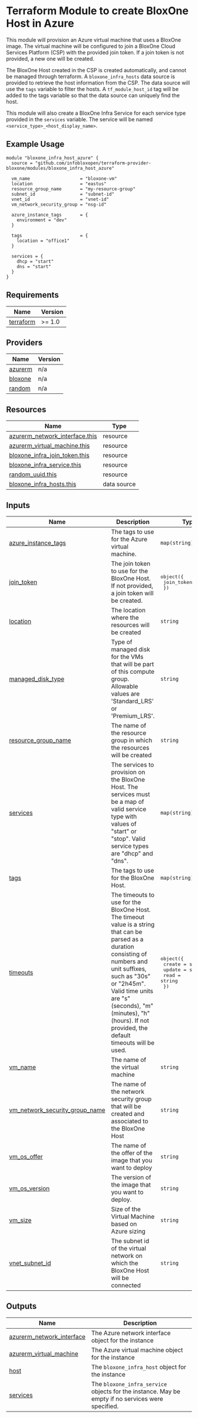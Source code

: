 <!-- BEGIN_TF_DOCS -->
# Terraform Module to create BloxOne Host in Azure

This module will provision an Azure virtual machine that uses a BloxOne image.
The virtual machine will be configured to join a BloxOne Cloud Services Platform (CSP) with the provided join token.
If a join token is not provided, a new one will be created.

The BloxOne Host created in the CSP is created automatically, and cannot be managed through terraform.
A `bloxone_infra_hosts` data source is provided to retrieve the host information from the CSP.
The data source will use the `tags` variable to filter the hosts.
A `tf_module_host_id` tag will be added to the tags variable so that the data source can uniquely find the host.

This module will also create a BloxOne Infra Service for each service type provided in the `services` variable.
The service will be named `<service_type>_<host_display_name>`.

## Example Usage

```hcl
module "bloxone_infra_host_azure" {
  source = "github.com/infobloxopen/terraform-provider-bloxone/modules/bloxone_infra_host_azure"

  vm_name                   = "bloxone-vm"
  location                  = "eastus"
  resource_group_name       = "my-resource-group"
  subnet_id                 = "subnet-id"
  vnet_id                   = "vnet-id"
  vm_network_security_group = "nsg-id"

  azure_instance_tags       = {
    environment = "dev"
  }

  tags                      = {
    location = "office1"
  }

  services = {
    dhcp = "start"
    dns = "start"
  }
}
```

## Requirements

| Name | Version |
|------|---------|
| <a name="requirement_terraform"></a> [terraform](#requirement\_terraform) | >= 1.0 |

## Providers

| Name | Version |
|------|---------|
| <a name="provider_azurerm"></a> [azurerm](#provider\_azurerm) | n/a |
| <a name="provider_bloxone"></a> [bloxone](#provider\_bloxone) | n/a |
| <a name="provider_random"></a> [random](#provider\_random) | n/a |

## Resources

| Name | Type |
|------|------|
| [azurerm_network_interface.this](https://registry.terraform.io/providers/hashicorp/azurerm/latest/docs/resources/network_interface) | resource |
| [azurerm_virtual_machine.this](https://registry.terraform.io/providers/hashicorp/azurerm/latest/docs/resources/virtual_machine) | resource |
| [bloxone_infra_join_token.this](https://registry.terraform.io/providers/infobloxopen/bloxone/latest/docs/resources/infra_join_token) | resource |
| [bloxone_infra_service.this](https://registry.terraform.io/providers/infobloxopen/bloxone/latest/docs/resources/infra_service) | resource |
| [random_uuid.this](https://registry.terraform.io/providers/hashicorp/random/latest/docs/resources/uuid) | resource |
| [bloxone_infra_hosts.this](https://registry.terraform.io/providers/infobloxopen/bloxone/latest/docs/data-sources/infra_hosts) | data source |

## Inputs

| Name | Description | Type | Default | Required |
|------|-------------|------|---------|:--------:|
| <a name="input_azure_instance_tags"></a> [azure\_instance\_tags](#input\_azure\_instance\_tags) | The tags to use for the Azure virtual machine. | `map(string)` | `{}` | no |
| <a name="input_join_token"></a> [join\_token](#input\_join\_token) | The join token to use for the BloxOne Host. If not provided, a join token will be created. | <pre>object({<br>    join_token = string<br>  })</pre> | `null` | no |
| <a name="input_location"></a> [location](#input\_location) | The location where the resources will be created | `string` | `"eastus"` | no |
| <a name="input_managed_disk_type"></a> [managed\_disk\_type](#input\_managed\_disk\_type) | Type of managed disk for the VMs that will be part of this compute group. Allowable values are 'Standard\_LRS' or 'Premium\_LRS'. | `string` | `"Standard_LRS"` | no |
| <a name="input_resource_group_name"></a> [resource\_group\_name](#input\_resource\_group\_name) | The name of the resource group in which the resources will be created | `string` | n/a | yes |
| <a name="input_services"></a> [services](#input\_services) | The services to provision on the BloxOne Host. The services must be a map of valid service type with values of "start" or "stop". Valid service types are "dhcp" and "dns". | `map(string)` | n/a | yes |
| <a name="input_tags"></a> [tags](#input\_tags) | The tags to use for the BloxOne Host. | `map(string)` | `{}` | no |
| <a name="input_timeouts"></a> [timeouts](#input\_timeouts) | The timeouts to use for the BloxOne Host. The timeout value is a string that can be parsed as a duration consisting of numbers and unit suffixes, such as "30s" or "2h45m". Valid time units are "s" (seconds), "m" (minutes), "h" (hours). If not provided, the default timeouts will be used. | <pre>object({<br>    create = string<br>    update = string<br>    read   = string<br>  })</pre> | `null` | no |
| <a name="input_vm_name"></a> [vm\_name](#input\_vm\_name) | The name of the virtual machine | `string` | n/a | yes |
| <a name="input_vm_network_security_group_name"></a> [vm\_network\_security\_group\_name](#input\_vm\_network\_security\_group\_name) | The name of the network security group that will be created and associated to the BloxOne Host | `string` | n/a | yes |
| <a name="input_vm_os_offer"></a> [vm\_os\_offer](#input\_vm\_os\_offer) | The name of the offer of the image that you want to deploy | `string` | `"infoblox-bloxone-34"` | no |
| <a name="input_vm_os_version"></a> [vm\_os\_version](#input\_vm\_os\_version) | The version of the image that you want to deploy. | `string` | `"latest"` | no |
| <a name="input_vm_size"></a> [vm\_size](#input\_vm\_size) | Size of the Virtual Machine based on Azure sizing | `string` | `"Standard_F4s_v2"` | no |
| <a name="input_vnet_subnet_id"></a> [vnet\_subnet\_id](#input\_vnet\_subnet\_id) | The subnet id of the virtual network on which the BloxOne Host will be connected | `string` | n/a | yes |

## Outputs

| Name | Description |
|------|-------------|
| <a name="output_azurerm_network_interface"></a> [azurerm\_network\_interface](#output\_azurerm\_network\_interface) | The Azure network interface object for the instance |
| <a name="output_azurerm_virtual_machine"></a> [azurerm\_virtual\_machine](#output\_azurerm\_virtual\_machine) | The Azure virtual machine object for the instance |
| <a name="output_host"></a> [host](#output\_host) | The `bloxone_infra_host` object for the instance |
| <a name="output_services"></a> [services](#output\_services) | The `bloxone_infra_service` objects for the instance. May be empty if no services were specified. |
<!-- END_TF_DOCS -->